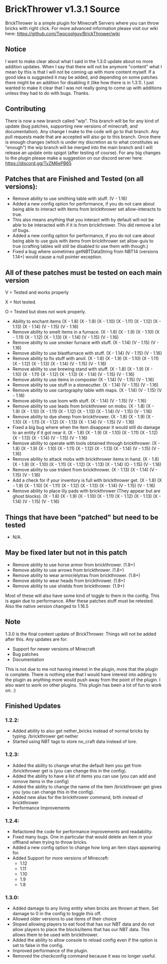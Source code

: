 # BrickThrower v1.3.1 Source

BrickThrower is a simple plugin for Minecraft Servers where you can throw bricks with right click. For more advanced information please visit our wiki here: https://github.com/Twocoolguy/BrickThrower/wiki

## Notice
I want to make clear about what I said in the 1.3.0 update about no more addition updates. When I say that there will not be anymore "content" what I mean by this is that I will not be coming up with more content myself. If a good idea is suggested it may be added, and depending on some patches there might be an addition for disabling it (like how there is in 1.3.1). I just wanted to make it clear that I was not really going to come up with additions unless they had to do with bugs. Thanks.

## Contributing
There is now a new branch called "wip". This branch will be for any kind of update (bug patches, supporting new versions of minecraft, and documentation). Any change I make to the code will go to that branch. Any pull requests made that are accepted will also go to this branch. Once there is enough changes (which is under my discretion as to what constitutes as "enough") the wip branch will be merged into the main branch and I will release an update onto spigot (after testing of course). For any big changes to the plugin please make a suggestion on our discord server here: https://discord.gg/TyZM6ePB65
## Patches that are Finished and Tested (on all versions):
- Remove ability to use smithing table with stuff. (V - 1.16)
- Added a new config option for performance, if you do not care about being able to interact with items from brickthrower set allow-interacts to true.
- This also means anything that you interact with by default will not be able to be interacted with if it is from brickthrower. This did remove a lot of bugs.
- Added a new config option for performance, if you do not care about being able to use guis with items from brickthrower set allow-guis to true (crafting tables will still be disabled to use them with though.)
- Fixed a bug where sometimes getNBTDataString from NBT14 (versions 1.14+) would cause a null pointer exception.

## All of these patches must be tested on each main version
V = Tested and works properly

X = Not tested.

O = Tested but does not work properly.

- Ability to enchant items (X - 1.8) (X - 1.9) (X - 1.10) (X - 1.11) (X - 1.12) (X - 1.13) (X - 1.14) (V - 1.15) (V - 1.16)
- Remove ability to smelt items in a furnace. (X - 1.8) (X - 1.9) (X - 1.10) (X - 1.11) (X - 1.12) (X - 1.13) (X - 1.14) (V - 1.15) (V - 1.16)
- Remove ability to use smoker furnace with stuff. (X - 1.14) (V - 1.15) (V - 1.16)
- Remove ability to use blastfurnace with stuff. (X - 1.14) (V - 1.15) (V - 1.16)
- Remove ability to fix stuff with anvil. (X - 1.8) (X - 1.9) (X - 1.10) (X - 1.11) (X - 1.12) (X - 1.13) (X - 1.14) (V - 1.15) (V - 1.16)
- Remove ability to use brewing stand with stuff. (X - 1.8) (X - 1.9) (X - 1.10) (X - 1.11) (X - 1.12) (X - 1.13) (X - 1.14) (V - 1.15) (V - 1.16)
- Remove ability to use items in composter (X - 1.14) (V - 1.15) (V - 1.16)
- Remove ability to use stuff in a stonecutter. (X - 1.14) (V - 1.15) (V - 1.16)
- Remove ability to use cartography table with maps. (X - 1.14) (V - 1.15) (V - 1.16)
- Remove ability to use loom with stuff. (X - 1.14) (V - 1.15) (V - 1.16)
- Remove ability to use leads from brickthrower on mobs. (X - 1.8) (X - 1.9) (X - 1.10) (X - 1.11) (X - 1.12) (X - 1.13) (X - 1.14) (V - 1.15) (V - 1.16)
- Remove ability to dye sheep from brickthrower. (X - 1.8) (X - 1.9) (X - 1.10) (X - 1.11) (X - 1.12) (X - 1.13) (X - 1.14) (V - 1.15) (V - 1.16)
- Fixed a big bug where when the item disappear it would still do damage to an entity if it got near it. (X - 1.8) (X - 1.9) (X - 1.10) (X - 1.11) (X - 1.12) (X - 1.13) (X - 1.14) (V - 1.15) (V - 1.16)
- Remove ability to operate with tools obtained through brickthrower. (X - 1.8) (X - 1.9) (X - 1.10) (X - 1.11) (X - 1.12) (X - 1.13) (X - 1.14) (V - 1.15) (V - 1.16)
- Remove ability to attack mobs with brickthrower items in hand. (X - 1.8) (X - 1.9) (X - 1.10) (X - 1.11) (X - 1.12) (X - 1.13) (X - 1.14) (O - 1.15) (V - 1.16)
- Remove ability to use trident from brickthrower. (X - 1.13) (X - 1.14) (V - 1.15) (V - 1.16)
- Add a check for if your inventory is full with brickthrower get. (X - 1.8) (X - 1.9) (X - 1.10) (X - 1.11) (X - 1.12) (X - 1.13) (X - 1.14) (V - 1.15) (V - 1.16)
- Remove ability to place lily pads with brickthrower (They appear but are ghost blocks). (X - 1.8) (X - 1.9) (X - 1.10) (X - 1.11) (X - 1.12) (X - 1.13) (X - 1.14) (V - 1.15) (V - 1.16)

## Things that have been "patched" but need to be tested
- N/A.

## May be fixed later but not in this patch
- Remove ability to use horse armor from brickthrower. (1.8+)
- Remove ability to use arrows from brickthrower. (1.8+)
- Remove ability to wear armor/elytras from brickthrower. (1.8+)
- Remove ability to wear heads from brickthrower. (1.8+)
- Remove ability to use shields from brickthrower. (1.9+)

Most of these will also have some kind of toggle to them in the config. This is again due to performance.
After these patches stuff must be retested. Also the native version changed to 1.16.5

## Note
1.3.0 is the final content update of BrickThrower. Things will not be added after this. Any updates are for: 
- Support for newer versions of Minecraft
- Bug patches
- Documentation

This is not due to me not having interest in the plugin, more that the plugin is complete. There is nothing else that I would have interest into adding to the plugin as anything more would push away from the point of the plugin. I also want to work on other plugins. This plugin has been a lot of fun to work on. :)

## Finished Updates

### 1.2.2:
- Added ability to also get nether_bricks instead of normal bricks by typing: /brickthrower get nether 
- Started using NBT tags to store no_craft data instead of lore.

### 1.2.3:
- Added the ability to change what the default item you get from /brickthrower get is (you can change this in the config).
- Added the ability to have a list of items you can use (you can add and remove items in the config)
- Added the ability to change the name of the item /brickthrower get gives you (you can change this in the config).
- Added new alias for the brickthrower command, brth instead of brickthrower
- Performance Improvements

### 1.2.4:
- Refactored the code for performance improvements and readability.
- Fixed many bugs. One in particular that would delete an item in your offhand when trying to throw bricks.
- Added a new config option to change how long an item stays appearing for.
- Added Support for more versions of Minecraft:
  - 1.12
  - 1.11
  - 1.10
  - 1.9
  - 1.8


### 1.3.0:
- Added damage to any living entity when bricks are thrown at them. Set damage to 0 in the config to toggle this off.
- Allowed older versions to use items of their choice
- Stoped allowing players to eat food that has our NBT data and do not allow players to place the blocks/items that has our NBT data. This allows them to be used with brickthrower.
- Added the ability to allow console to reload config even if the option is set to false in the config.
- Improved performance of the plugin.
- Removed the checkconfig command because it was no longer useful.
